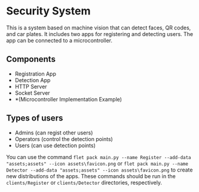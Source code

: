 # Security System

This is a system based on machine vision that can detect faces, QR codes, and car plates. It includes two apps for registering and detecting users. The app can be connected to a microcontroller.

## Components
* Registration App
* Detection App
* HTTP Server
* Socket Server
* *(Microcontroller Implementation Example)

## Types of users
* Admins (can regist other users)
* Operators (control the detection points)
* Users (can use detection points)

You can use the command `flet pack main.py --name Register --add-data "assets;assets" --icon assets\favicon.png` or `flet pack main.py --name Detector --add-data "assets;assets" --icon assets\favicon.png` to create new distributions of the apps. These commands should be run in the `clients/Register` or `clients/Detector` directories, respectively.